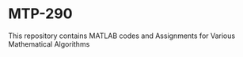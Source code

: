 # MTP-290
This repository contains MATLAB codes and Assignments for Various Mathematical Algorithms
